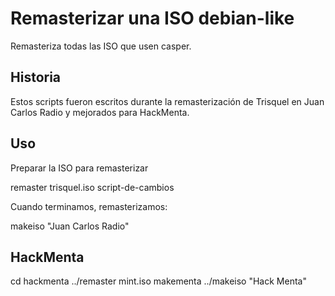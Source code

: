 # Remasterizar una ISO debian-like

Remasteriza todas las ISO que usen casper.

## Historia

Estos scripts fueron escritos durante la remasterización de Trisquel en
Juan Carlos Radio y mejorados para HackMenta.

## Uso

Preparar la ISO para remasterizar

  remaster trisquel.iso script-de-cambios

Cuando terminamos, remasterizamos:

  makeiso "Juan Carlos Radio"

## HackMenta

  cd hackmenta
  ../remaster mint.iso makementa
  ../makeiso "Hack Menta"
